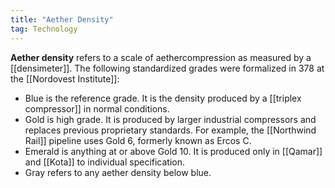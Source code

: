 ```yaml
---
title: "Aether Density"
tag: Technology
---
```


**Aether density** refers to a scale of aethercompression as measured by a [[densimeter]]. The following standardized grades were formalized in 378 at the [[Nordovest Institute]]:

- Blue is the reference grade. It is the density produced by a [[triplex compressor]] in normal conditions.
- Gold is high grade. It is produced by larger industrial compressors and replaces previous proprietary standards. For example, the [[Northwind Rail]] pipeline uses Gold 6, formerly known as Ercos C.
- Emerald is anything at or above Gold 10. It is produced only in [[Qamar]] and [[Kota]] to individual specification.
- Gray refers to any aether density below blue.
